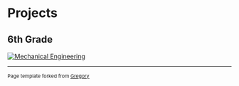 # Projects

## 6th Grade

[![Mechanical Engineering](https://github.com/Angelo-Morris/angelomorris.github.io/blob/master/images/mechanical-engineering.jpg)](pages/6th-grade)

<!---
start comment

## Cloud Engineering
[![Cloud Engineering Guy](https://raw.githubusercontent.com/gregorywmorris/gregorywmorris.github.io/master/images/data-engineering-guy.jpg)](pages/7th-grade)


---
## Product Management
[![Product Management People](https://raw.githubusercontent.com/gregorywmorris/gregorywmorris.github.io/master/images/product-management-people.jpg)](pages/8th-grade)

---
<br/>

End comment
---->

---
<p style="font-size:11px">Page template forked from <a href="https://github.com/gregorywmorris/gregorywmorris.github.io">Gregory</a></p>
<!-- Remove above link if you don't want to attibute -->
